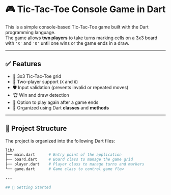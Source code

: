 # 🎮 Tic-Tac-Toe Console Game in Dart

This is a simple console-based Tic-Tac-Toe game built with the Dart programming language.  
The game allows **two players** to take turns marking cells on a 3x3 board with `'X'` and `'O'` until one wins or the game ends in a draw.

---

## ✅ Features

- 🧩 3x3 Tic-Tac-Toe grid  
- 👥 Two-player support (`X` and `O`)  
- 🛡️ Input validation (prevents invalid or repeated moves)  
- 🏆 Win and draw detection  
- 🔁 Option to play again after a game ends  
- 🧱 Organized using Dart **classes** and **methods**

---

## 📁 Project Structure

The project is organized into the following Dart files:

```bash
lib/
├── main.dart      # Entry point of the application
├── board.dart     # Board class to manage the game grid
├── player.dart    # Player class to manage turns and markers
└── game.dart      # Game class to control game flow

---

## 🚀 Getting Started

